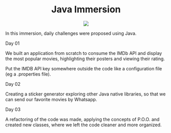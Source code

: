 <h1 align="center"> Java Immersion </h1>

<p align="center">
<img src="http://img.shields.io/static/v1?label=STATUS&message=EM%20DESENVOLVIMENTO&color=GREEN&style=for-the-badge"/>
</p>

In this immersion, daily challenges were proposed using Java.

Day 01

We built an application from scratch to consume the IMDb API and display the most popular movies, highlighting their posters and viewing their rating.

Put the IMDB API key somewhere outside the code like a configuration file (eg a .properties file).

Day 02

Creating a sticker generator exploring other Java native libraries, so that we can send our favorite movies by Whatsapp.

Day 03

A refactoring of the code was made, applying the concepts of P.O.O. and created new classes, where we left the code cleaner and more organized.


